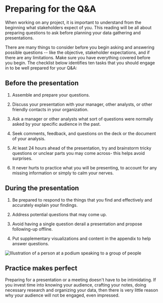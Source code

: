 Preparing for the Q&A
=====================

When working on any project, it is important to understand from the beginning what stakeholders expect of you. This reading will be all about preparing questions to ask before planning your data gathering and presentations. 

There are many things to consider before you begin asking and answering possible questions -- like the objective, stakeholder expectations, and if there are any limitations. Make sure you have everything covered before you begin. The checklist below identifies ten tasks that you should engage in to be well prepared for your Q&A:

Before the presentation
-----------------------

1.  Assemble and prepare your questions.

2.  Discuss your presentation with your manager, other analysts, or other friendly contacts in your organization.

3.  Ask a manager or other analysts what sort of questions were normally asked by your specific audience in the past.

4.  Seek comments, feedback, and questions on the deck or the document of your analysis.

5.  At least 24 hours ahead of the presentation, try and brainstorm tricky questions or unclear parts you may come across- this helps avoid surprises.

6.  It never hurts to practice what you will be presenting, to account for any missing information or simply to calm your nerves.

During the presentation
-----------------------

1.  Be prepared to respond to the things that you find and effectively and accurately explain your findings.

2.  Address potential questions that may come up.

3.  Avoid having a single question derail a presentation and propose following-up offline.

4.  Put supplementary visualizations and content in the appendix to help answer questions.

![Illustration of a person at a podium speaking to a group of people](https://d3c33hcgiwev3.cloudfront.net/imageAssetProxy.v1/ve14vzRiQ7yteL80YkO85w_979f10fea2b2461eb21855694bea8fcc_Screen-Shot-2021-03-01-at-10.17.37-AM.png?expiry=1648166400000&hmac=5Tma7iqaafELrKOvwCevb0niVD-BMFgOuSqRYbOaNHE)

Practice makes perfect
----------------------

Preparing for a presentation or a meeting doesn't have to be intimidating. If you invest time into knowing your audience, crafting your notes, doing necessary research and organizing your data, then there is very little reason why your audience will not be engaged, even impressed.